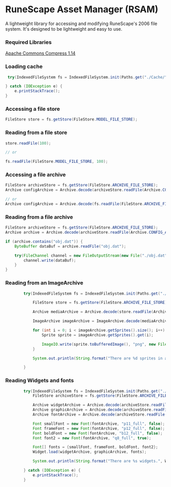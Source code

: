 # RuneScape Asset Manager (RSAM)
A lightweight library for accessing and modifying RuneScape's 2006 file system. It's designed to be lightweight and easy to use.

### Required Libraries
[Apache Commons Compress 1.14](https://mvnrepository.com/artifact/org.apache.commons/commons-compress/1.14)

### Loading cache
```java
 try(IndexedFileSystem fs = IndexedFileSystem.init(Paths.get("./Cache/"))) {

} catch (IOException e) {
    e.printStackTrace();
}
```

### Accessing a file store
```java
FileStore store = fs.getStore(FileStore.MODEL_FILE_STORE);
```

### Reading from a file store
```java
store.readFile(100);

// or

fs.readFile(FileStore.MODEL_FILE_STORE, 100);
```

### Accessing a file archive
```java
FileStore archiveStore = fs.getStore(FileStore.ARCHIVE_FILE_STORE);
Archive configArchive = Archive.decode(archiveStore.readFile(Archive.CONFIG_ARCHIVE));

// or
Archive configArchive = Archive.decode(fs.readFile(FileStore.ARCHIVE_FILE_STORE, Archive.CONFIG_ARCHIVE));
```

### Reading from a file archive
```java
FileStore archiveStore = fs.getStore(FileStore.ARCHIVE_FILE_STORE);
Archive archive = Archive.decode(archiveStore.readFile(Archive.CONFIG_ARCHIVE));

if (archive.contains("obj.dat")) {
    ByteBuffer dataBuf = archive.readFile("obj.dat");

    try(FileChannel channel = new FileOutputStream(new File("./obj.dat")).getChannel()) {
        channel.write(dataBuf);
    }
}
```

### Reading from an ImageArchive
```java
        try(IndexedFileSystem fs = IndexedFileSystem.init(Paths.get("./Cache/"))) {

            FileStore store = fs.getStore(FileStore.ARCHIVE_FILE_STORE);

            Archive mediaArchive = Archive.decode(store.readFile(Archive.MEDIA_ARCHIVE));

            ImageArchive imageArchive = ImageArchive.decode(mediaArchive, "mod_icons.dat");

            for (int i = 0; i < imageArchive.getSprites().size(); i++) {
                Sprite sprite = imageArchive.getSprites().get(i);

                ImageIO.write(sprite.toBufferedImage(), "png", new File(output, i + ".png"));
            }

            System.out.println(String.format("There are %d sprites in archive=%d", imageArchive.getSprites().size(), imageArchive.getHash()));

        }
```

### Reading Widgets and fonts
```java
        try(IndexedFileSystem fs = IndexedFileSystem.init(Paths.get("./cache/"))) {
            FileStore archiveStore = fs.getStore(FileStore.ARCHIVE_FILE_STORE);

            Archive widgetArchive = Archive.decode(archiveStore.readFile(Archive.INTERFACE_ARCHIVE));
            Archive graphicArchive = Archive.decode(archiveStore.readFile(Archive.MEDIA_ARCHIVE));
            Archive fontArchive = Archive.decode(archiveStore.readFile(Archive.TITLE_ARCHIVE));

            Font smallFont = new Font(fontArchive, "p11_full", false);
            Font frameFont = new Font(fontArchive, "p12_full", false);
            Font boldFont = new Font(fontArchive, "b12_full", false);
            Font font2 = new Font(fontArchive, "q8_full", true);

            Font[] fonts = {smallFont, frameFont, boldFont, font2};
            Widget.load(widgetArchive, graphicArchive, fonts);

            System.out.println(String.format("There are %s widgets.", Widget.widgets.length));

        } catch (IOException e) {
            e.printStackTrace();
        }
```
